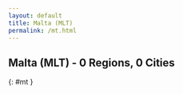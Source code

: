 ```yaml
---
layout: default
title: Malta (MLT)
permalink: /mt.html
---
```



## Malta (MLT) - 0 Regions, 0 Cities
{: #mt }






 
